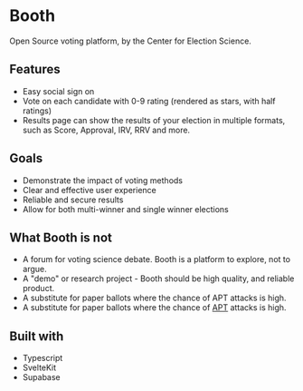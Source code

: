 # Booth

Open Source voting platform, by the Center for Election Science.

## Features

- Easy social sign on
- Vote on each candidate with 0-9 rating (rendered as stars, with half ratings)
- Results page can show the results of your election in multiple formats, such as Score, Approval, IRV, RRV and more.

## Goals

- Demonstrate the impact of voting methods
- Clear and effective user experience
- Reliable and secure results
- Allow for both multi-winner and single winner elections

## What Booth is not

- A forum for voting science debate. Booth is a platform to explore, not to argue.
- A "demo" or research project - Booth should be high quality, and reliable product.
- A substitute for paper ballots where the chance of APT attacks is high.
- A substitute for paper ballots where the chance of [APT](https://en.wikipedia.org/wiki/Advanced_persistent_threat) attacks is high.

## Built with

- Typescript
- SvelteKit
- Supabase
